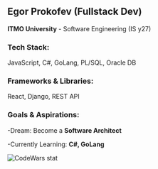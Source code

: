 <!DOCTYPE html>
<html lang="en">
<head>
    <meta charset="UTF-8">
    <meta name="viewport" content="width=device-width, initial-scale=1.0">
</head>
<body>
    <div class="container">
        <h2>Egor Prokofev (Fullstack Dev)</h2>
        <p><strong>ITMO University</strong> - Software Engineering (IS y27)</p>
        <h3>Tech Stack:</h3>
        <p>
            <span class="badge">JavaScript,</span>
            <span class="badge">C#,</span>
            <span class="badge">GoLang,</span>
            <span class="badge">PL/SQL,</span>
            <span class="badge">Oracle DB</span>
        </p>
        <h3>Frameworks & Libraries:</h3>
        <p>
            <span class="badge">React,</span>
            <span class="badge">Django,</span>
            <span class="badge">REST API</span>
        </p>
        <h3>Goals & Aspirations:</h3>
        <p>-Dream: Become a <strong>Software Architect</strong></p>
        <p>-Currently Learning: <strong>C#, GoLang</strong></p>
    </div>
</body>
</html>

![CodeWars stat](https://www.codewars.com/users/GreinoX/badges/large)
